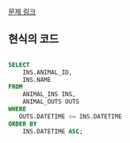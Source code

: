 [문제 링크](https://programmers.co.kr/learn/courses/30/lessons/59043)  

## 현식의 코드
 
```sql

SELECT  
    INS.ANIMAL_ID,
    INS.NAME
FROM 
    ANIMAL_INS INS,
    ANIMAL_OUTS OUTS
WHERE
   OUTS.DATETIME <= INS.DATETIME
ORDER BY 
    INS.DATETIME ASC;
```